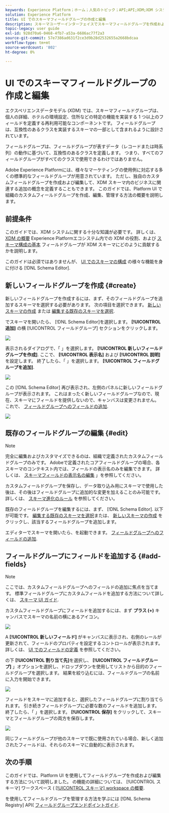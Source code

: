 ```yaml
---
keywords: Experience Platform；ホーム；人気のトピック；API;API;XDM;XDM システム；エクスペリエンスデータモデル；データモデル；ui；ワークスペース；フィールドグループ；フィールドグループ
solution: Experience Platform
title: UI でのスキーマフィールドグループの作成と編集
description: スキーマユーザーインターフェイスでスキーマフィールドグループを作成および編集するExperience Platformを説明します。
topic-legacy: user guide
exl-id: 928d70a6-0468-4fb7-a53a-6686ac77f2a3
source-git-commit: 57e7386ad631f2ce3d9b28d2532655a2668bdcaa
workflow-type: tm+mt
source-wordcount: '802'
ht-degree: 0%

---
```


# UI でのスキーマフィールドグループの作成と編集

エクスペリエンスデータモデル (XDM) では、スキーマフィールドグループは、個人の詳細、ホテルの環境設定、住所などの特定の機能を実装する 1 つ以上のフィールドを定義する再利用可能なコンポーネントです。 フィールドグループは、互換性のあるクラスを実装するスキーマの一部として含まれるように設計されています。

フィールドグループは、フィールドグループが表すデータ（レコードまたは時系列）の動作に基づいて、互換性のあるクラスを定義します。 つまり、すべてのフィールドグループがすべてのクラスで使用できるわけではありません。

Adobe Experience Platformには、様々なマーケティングの使用例に対応する多くの標準的なフィールドグループが用意されています。 ただし、独自のカスタムフィールドグループを作成および編集して、XDM スキーマ内のビジネスに関連する追加の概念を定義することもできます。 このガイドでは、Platform UI で組織のカスタムフィールドグループを作成、編集、管理する方法の概要を説明します。

## 前提条件

このガイドでは、XDM システムに関する十分な知識が必要です。 詳しくは、 [XDM の概要](../../home.md) Experience Platformエコシステム内での XDM の役割、および [スキーマ構成の基本](../../schema/composition.md) フィールドグループが XDM スキーマにどのように貢献するかを説明します。

このガイドは必須ではありませんが、 [UI でのスキーマの構成](../../tutorials/create-schema-ui.md) の様々な機能を身に付ける [!DNL Schema Editor].

## 新しいフィールドグループを作成 {#create}

新しいフィールドグループを作成するには、まず、そのフィールドグループを追加するスキーマを選択する必要があります。 次の項目を選択できます。 [新しいスキーマの作成](./schemas.md#create) または [編集する既存のスキーマを選択](./schemas.md#edit).

でスキーマを開いたら、 [!DNL Schema Editor]を選択します。 **[!UICONTROL 追加]** の横 [!UICONTROL フィールドグループ] セクションをクリックします。

![](../../images/ui/resources/field-groups/add-field-group.png)

表示されるダイアログで、「 」を選択します。 **[!UICONTROL 新しいフィールドグループを作成]**. ここで、 **[!UICONTROL 表示名]** および **[!UICONTROL 説明]** を設定します。 終了したら、「 」を選択します。 **[!UICONTROL フィールドグループを追加]**.

![](../../images/ui/resources/field-groups/create-field-group.png)

この [!DNL Schema Editor] 再び表示され、左側のパネルに新しいフィールドグループが表示されます。 これはまったく新しいフィールドグループなので、現在、スキーマにフィールドを提供しないので、キャンバスは変更されません。 これで、 [フィールドグループへのフィールドの追加](#add-fields).

![](../../images/ui/resources/field-groups/field-group-added.png)

## 既存のフィールドグループの編集 {#edit}

>[!NOTE]
>
>完全に編集およびカスタマイズできるのは、組織で定義されたカスタムフィールドグループのみです。 Adobeで定義されたコアフィールドグループの場合、各スキーマのコンテキスト内では、フィールドの表示名のみを編集できます。 詳しくは、 [スキーマフィールドの表示名の編集](./schemas.md#display-names) 」を参照してください。
>
>カスタムフィールドグループを保存し、データ取り込み用にスキーマで使用した後は、その後はフィールドグループに追加的な変更を加えることのみ可能です。 詳しくは、 [スキーマ進化のルール](../../schema/composition.md#evolution) を参照してください。

既存のフィールドグループを編集するには、まず、 [!DNL Schema Editor]. 以下が可能です。 [編集する既存のスキーマを選択](./schemas.md#edit)または、 [新しいスキーマの作成](./schemas.md#create) をクリックし、該当するフィールドグループを追加します。

エディターでスキーマを開いたら、を起動できます。 [フィールドグループへのフィールドの追加](#add-fields).

## フィールドグループにフィールドを追加する {#add-fields}

>[!NOTE]
>
>ここでは、カスタムフィールドグループへのフィールドの追加に焦点を当てます。 標準フィールドグループにカスタムフィールドを追加する方法について詳しくは、 [スキーマ UI ガイド](./schemas.md#custom-fields-for-standard-groups).

カスタムフィールドグループにフィールドを追加するには、まず **プラス (+)** キャンバスでスキーマの名前の横にあるアイコン。

![](../../images/ui/resources/field-groups/add-field.png)

A **[!UICONTROL 新しいフィールド]** がキャンバスに表示され、右側のレールが更新されて、フィールドのプロパティを設定するコントロールが表示されます。 詳しくは、 [UI でのフィールドの定義](../fields/overview.md#define) を参照してください。

の下 **[!UICONTROL 割り当て先]**&#x200B;を選択し、 **[!UICONTROL フィールドグループ]** 」オプションを選択し、ドロップダウンを使用してリストから目的のフィールドグループを選択します。 結果を絞り込むには、フィールドグループの名前に入力を開始できます。

![](../../images/ui/resources/field-groups/select-field-group.png)

フィールドをスキーマに追加すると、選択したフィールドグループに割り当てられます。 引き続きフィールドグループに必要な数のフィールドを追加します。 終了したら、「 」を選択します。 **[!UICONTROL 保存]** をクリックして、スキーマとフィールドグループの両方を保存します。

![](../../images/ui/resources/field-groups/complete-field-group.png)

同じフィールドグループが他のスキーマで既に使用されている場合、新しく追加されたフィールドは、それらのスキーマに自動的に表示されます。

## 次の手順

このガイドでは、Platform UI を使用してフィールドグループを作成および編集する方法について説明しました。 の機能の詳細については、 [!UICONTROL スキーマ] ワークスペース ( [[!UICONTROL スキーマ] workspace の概要](../overview.md).

を使用してフィールドグループを管理する方法を学ぶには [!DNL Schema Registry] API( [フィールドグループエンドポイントガイド](../../api/field-groups.md).
